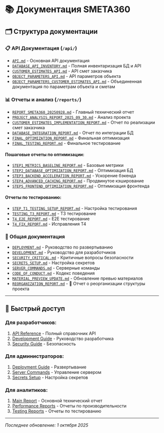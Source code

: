 # 📚 Документация SMETA360

## 🗂️ Структура документации

### 📋 API Документация (`/api/`)
- [`API.md`](./api/API.md) - Основная API документация
- [`DATABASE_API_INVENTORY.md`](./api/DATABASE_API_INVENTORY.md) - Полная инвентаризация БД и API
- [`CUSTOMER_ESTIMATES_API.md`](./api/CUSTOMER_ESTIMATES_API.md) - API смет заказчика
- [`OBJECT_PARAMETERS_API.md`](./api/OBJECT_PARAMETERS_API.md) - API параметров объекта
- [`OBJECT_PARAMETERS_CUSTOMER_ESTIMATES_API.md`](./api/OBJECT_PARAMETERS_CUSTOMER_ESTIMATES_API.md) - Объединенная документация по параметрам объекта и сметам

### 📊 Отчеты и анализ (`/reports/`)
- [`REPORT_SMETA360_20250928.md`](./reports/REPORT_SMETA360_20250928.md) - Главный технический отчет
- [`PROJECT_ANALYSIS_REPORT_2025_09_30.md`](./reports/PROJECT_ANALYSIS_REPORT_2025_09_30.md) - Анализ проекта
- [`CUSTOMER_ESTIMATES_IMPLEMENTATION_REPORT.md`](./reports/CUSTOMER_ESTIMATES_IMPLEMENTATION_REPORT.md) - Отчет по реализации смет заказчика
- [`DATABASE_INTEGRATION_REPORT.md`](./reports/DATABASE_INTEGRATION_REPORT.md) - Отчет по интеграции БД
- [`FINAL_OPTIMIZATION_REPORT.md`](./reports/FINAL_OPTIMIZATION_REPORT.md) - Финальная оптимизация
- [`FINAL_TESTING_REPORT.md`](./reports/FINAL_TESTING_REPORT.md) - Финальное тестирование

#### Пошаговые отчеты по оптимизации:
- [`STEP1_METRICS_BASELINE_REPORT.md`](./reports/STEP1_METRICS_BASELINE_REPORT.md) - Базовые метрики
- [`STEP2_DATABASE_OPTIMIZATION_REPORT.md`](./reports/STEP2_DATABASE_OPTIMIZATION_REPORT.md) - Оптимизация БД
- [`STEP3_BACKEND_ACCELERATION_REPORT.md`](./reports/STEP3_BACKEND_ACCELERATION_REPORT.md) - Ускорение бэкенда
- [`STEP4_ADVANCED_CACHING_REPORT.md`](./reports/STEP4_ADVANCED_CACHING_REPORT.md) - Продвинутое кэширование
- [`STEP5_FRONTEND_OPTIMIZATION_REPORT.md`](./reports/STEP5_FRONTEND_OPTIMIZATION_REPORT.md) - Оптимизация фронтенда

#### Отчеты по тестированию:
- [`STEP_T1_TESTING_SETUP_REPORT.md`](./reports/STEP_T1_TESTING_SETUP_REPORT.md) - Настройка тестирования
- [`TESTING_T3_REPORT.md`](./reports/TESTING_T3_REPORT.md) - T3 тестирование
- [`T4_E2E_REPORT.md`](./reports/T4_E2E_REPORT.md) - E2E тестирование
- [`T4_FIX_REPORT.md`](./reports/T4_FIX_REPORT.md) - Исправления T4

### 📖 Общая документация
- [`DEPLOYMENT.md`](./DEPLOYMENT.md) - Руководство по развертыванию
- [`DEVELOPMENT.md`](./DEVELOPMENT.md) - Руководство для разработчиков
- [`SECURITY_CRITICAL.md`](./SECURITY_CRITICAL.md) - Критичные вопросы безопасности
- [`SECRETS_SETUP.md`](./SECRETS_SETUP.md) - Настройка секретов
- [`SERVER_COMMANDS.md`](./SERVER_COMMANDS.md) - Серверные команды
- [`CODE_OF_CONDUCT.md`](./CODE_OF_CONDUCT.md) - Кодекс поведения
- [`MATERIAL_PREVIEW_UPDATE.md`](./MATERIAL_PREVIEW_UPDATE.md) - Обновление превью материалов
- [`REORGANIZATION_REPORT.md`](./REORGANIZATION_REPORT.md) - 📁 Отчет о реорганизации структуры проекта

---

## 🚀 Быстрый доступ

### Для разработчиков:
1. [API Reference](./api/DATABASE_API_INVENTORY.md) - Полный справочник API
2. [Development Guide](./DEVELOPMENT.md) - Руководство разработчика
3. [Security Guide](./SECURITY_CRITICAL.md) - Безопасность

### Для администраторов:
1. [Deployment Guide](./DEPLOYMENT.md) - Развертывание
2. [Server Commands](./SERVER_COMMANDS.md) - Управление сервером
3. [Secrets Setup](./SECRETS_SETUP.md) - Настройка секретов

### Для аналитиков:
1. [Main Report](./reports/REPORT_SMETA360_20250928.md) - Основной технический отчет
2. [Performance Reports](./reports/) - Отчеты по производительности
3. [Testing Reports](./reports/) - Отчеты по тестированию

---

*Последнее обновление: 1 октября 2025*